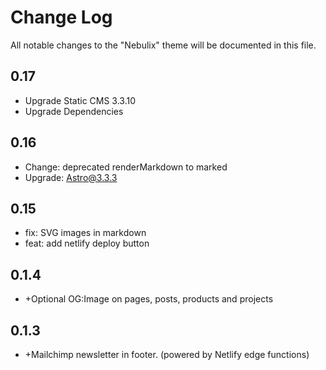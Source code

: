 # Change Log

All notable changes to the "Nebulix" theme will be documented in this file.

## 0.17
- Upgrade Static CMS 3.3.10
- Upgrade Dependencies


## 0.16

-   Change: deprecated renderMarkdown to marked
-   Upgrade: Astro@3.3.3 



## 0.15

- fix: SVG images in markdown
- feat: add netlify deploy button



## 0.1.4

-   \+Optional OG:Image on pages, posts, products and projects

## 0.1.3

-   \+Mailchimp newsletter in footer. (powered by Netlify edge functions)






